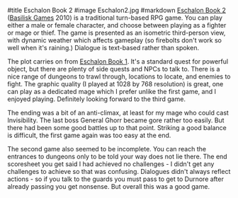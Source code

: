#title Eschalon Book 2
#image	Eschalon2.jpg
#markdown
[Eschalon Book 2](http://basiliskgames.com/eschalon-book-ii/)
([Basilisk Games](http://basiliskgames.com/) 2010) is a traditional turn-based RPG game. You can play either a male or female character, and choose between playing as a fighter or mage or thief. The game is presented as an isometric third-person view, with dynamic weather which affects gameplay (so firebolts don't work so well when it's raining.) Dialogue is text-based rather than spoken.

The plot carries on from
[Eschalon Book 1](http://basiliskgames.com/eschalon-book-i/). It's a standard quest for powerful object, but there are plenty of side quests and NPCs to talk to. There is a nice range of dungeons to trawl through, locations to locate, and enemies to fight. The graphic quality (I played at 1028 by 768 resolution) is great, one can play as a dedicated mage which I prefer unlike the first game, and I enjoyed playing. Definitely looking forward to the third game.

The ending was a bit of an anti-climax, at least for my mage who could cast Invisibility. The last boss General Ghorr became gore rather too easily. But there had been some good battles up to that point. Striking a good balance is difficult, the first game again was too easy at the end.

The second game also seemed to be incomplete. You can reach the entrances to dungeons only to be told your way does not lie there. The end scoresheet you get said I had achieved no challenges - I didn't get any challenges to achieve so that was confusing. Dialogues didn't always reflect actions - so if you talk to the guards you must pass to get to Durnore after already passing you get nonsense. But overall this was a good game.
